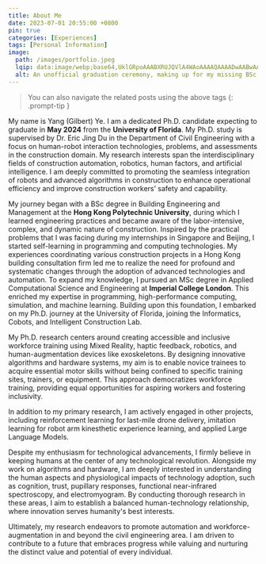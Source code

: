 ```yaml
---
title: About Me
date: 2023-07-01 20:55:00 +0800
pin: true
categories: [Experiences]
tags: [Personal Information]
image:
  path: /images/portfolio.jpeg
  lqip: data:image/webp;base64,UklGRpoAAABXRUJQVlA4WAoAAAAQAAAADwAABwAAQUxQSDIAAAARL0AmbZurmr57yyIiqE8oiG0bejIYEQTgqiDA9vqnsUSI6H+oAERp2HZ65qP/VIAWAFZQOCBCAAAA8AEAnQEqEAAIAAVAfCWkAALp8sF8rgRgAP7o9FDvMCkMde9PK7euH5M1m6VWoDXf2FkP3BqV0ZYbO6NA/VFIAAAA
  alt: An unofficial graduation ceremony, making up for my missing BSc and MSc graduation ceremonies.
---
```

> You can also navigate the related posts using the above tags
{: .prompt-tip }

My name is Yang (Gilbert) Ye. I am a dedicated Ph.D. candidate expecting to graduate in **May 2024** from the **University of Florida**. My Ph.D. study is supervised by Dr. Eric Jing Du in the Department of Civil Engineering with a focus on human-robot interaction technologies, problems, and assessments in the construction domain. My research interests span the interdisciplinary fields of construction automation, robotics, human factors, and artificial intelligence. I am deeply committed to promoting the seamless integration of robots and advanced algorithms in construction to enhance operational efficiency and improve construction workers’ safety and capability. 

My journey began with a BSc degree in Building Engineering and Management at the **Hong Kong Polytechnic University**, during which I learned engineering practices and became aware of the labor-intensive, complex, and dynamic nature of construction. Inspired by the practical problems that I was facing during my internships in Singapore and Beijing, I started self-learning in programming and computing technologies. My experiences coordinating various construction projects in a Hong Kong building consultation firm led me to realize the need for profound and systematic changes through the adoption of advanced technologies and automation. To expand my knowledge, I pursued an MSc degree in Applied Computational Science and Engineering at **Imperial College London**. This enriched my expertise in programming, high-performance computing, simulation, and machine learning. Building upon this foundation, I embarked on my Ph.D. journey at the University of Florida, joining the Informatics, Cobots, and Intelligent Construction Lab.

My Ph.D. research centers around creating accessible and inclusive workforce training using Mixed Reality, haptic feedback, robotics, and human-augmentation devices like exoskeletons. By designing innovative algorithms and hardware systems, my aim is to enable novice trainees to acquire essential motor skills without being confined to specific training sites, trainers, or equipment. This approach democratizes workforce training, providing equal opportunities for aspiring workers and fostering inclusivity.

In addition to my primary research, I am actively engaged in other projects, including reinforcement learning for last-mile drone delivery, imitation learning for robot arm kinesthetic experience learning, and applied Large Language Models.

Despite my enthusiasm for technological advancements, I firmly believe in keeping humans at the center of any technological revolution. Alongside my work on algorithms and hardware, I am deeply interested in understanding the human aspects and physiological impacts of technology adoption, such as cognition, trust, pupillary responses, functional near-infrared spectroscopy, and electromyogram. By conducting thorough research in these areas, I aim to establish a balanced human-technology relationship, where innovation serves humanity's best interests.

Ultimately, my research endeavors to promote automation and workforce-augmentation in and beyond the civil engineering area. I am driven to contribute to a future that embraces progress while valuing and nurturing the distinct value and potential of every individual.
